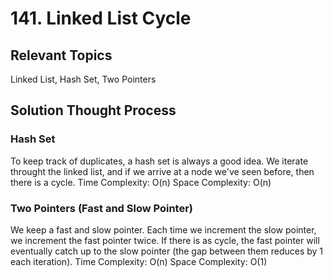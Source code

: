 # 141. Linked List Cycle
## Relevant Topics
Linked List, Hash Set, Two Pointers

## Solution Thought Process
### Hash Set
To keep track of duplicates, a hash set is always a good idea. We iterate throught the linked list, and if we arrive at a node we've seen before, then there is a cycle.
Time Complexity: O(n)
Space Complexity: O(n)

### Two Pointers (Fast and Slow Pointer)
We keep a fast and slow pointer. Each time we increment the slow pointer, we increment the fast pointer twice. If there is as cycle, the fast pointer will eventually catch up to the slow pointer (the gap between them reduces by 1 each iteration).
Time Complexity: O(n)
Space Complexity: O(1)